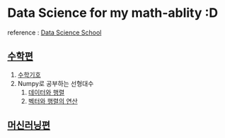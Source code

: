 # Data Science for my math-ablity :D

reference : [Data Science School](https://datascienceschool.net/intro.html)

## [수학편](https://datascienceschool.net/02%20mathematics/00.00%20%EC%86%8C%EA%B0%9C%EC%9D%98%20%EA%B8%80.html)
1. [수학기호](https://github.com/JoSangYeon/Data_Science_School/blob/master/%EC%88%98%ED%95%99%ED%8E%B8/01.%20%EC%88%98%ED%95%99%20%EA%B8%B0%ED%98%B8.ipynb)
2. Numpy로 공부하는 선형대수
   1. [데이터와 행렬](https://github.com/JoSangYeon/Data_Science_School/blob/master/%EC%88%98%ED%95%99%ED%8E%B8/2%EC%9E%A5.%20Numpy%EB%A1%9C%20%EA%B3%B5%EB%B6%80%ED%95%98%EB%8A%94%20%EC%84%A0%ED%98%95%EB%8C%80%EC%88%98/02-1.%20%EB%8D%B0%EC%9D%B4%ED%84%B0%EC%99%80%20%ED%96%89%EB%A0%AC.ipynb)
   2. [벡터와 행렬의 연산](.)

## [머신러닝편](https://datascienceschool.net/03%20machine%20learning/01.01%20%EB%8D%B0%EC%9D%B4%ED%84%B0%20%EB%B6%84%EC%84%9D%EC%9D%98%20%EC%86%8C%EA%B0%9C.html)
